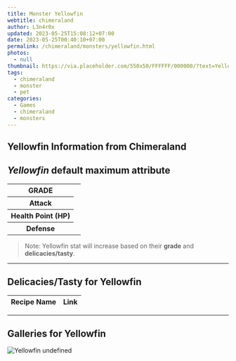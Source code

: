 ```yaml
---
title: Monster Yellowfin
webtitle: chimeraland
author: L3n4r0x
updated: 2023-05-25T15:08:12+07:00
date: 2023-05-25T00:40:10+07:00
permalink: /chimeraland/monsters/yellowfin.html
photos:
  - null
thumbnail: https://via.placeholder.com/550x50/FFFFFF/000000/?text=Yellowfin
tags:
  - chimeraland
  - monster
  - pet
categories:
  - Games
  - chimeraland
  - monsters
---
```


<link
  rel="stylesheet"
  href="https://rawcdn.githack.com/dimaslanjaka/Web-Manajemen/870a349/css/bootstrap-5-3-0-alpha3-wrapper.css"
/>
<section id="bootstrap-wrapper">
  <div data-bs-theme="dark">
    <h2>Yellowfin Information from Chimeraland</h2>
    <h2 id="attribute"><i>Yellowfin</i> default maximum attribute</h2>
    <div class="row">
      <div class="col mb-2">
        <div class="card">
          <div class="card-body">
            <table>
              <tr>
                <th>GRADE</th>
                <td><br /></td>
              </tr>
              <tr>
                <th>Attack</th>
                <td></td>
              </tr>
              <tr>
                <th>Health Point (HP)</th>
                <td></td>
              </tr>
              <tr>
                <th>Defense</th>
                <td></td>
              </tr>
            </table>
          </div>
        </div>
      </div>
    </div>
    <blockquote>
      Note: Yellowfin stat will increase based on their <b>grade</b> and
      <b>delicacies/tasty</b>.
    </blockquote>
    <hr />
    <h2 id="delicacies">Delicacies/Tasty for Yellowfin</h2>
    <div class="card">
      <div class="card-body">
        <div class="table-responsive">
          <table class="table table-striped">
            <thead>
              <tr>
                <th>Recipe Name</th>
                <th>Link</th>
              </tr>
            </thead>
            <tbody></tbody>
          </table>
        </div>
      </div>
    </div>
    <hr />
    <div id="gallery">
      <h2>Galleries for Yellowfin</h2>
      <div class="row">
        <div class="col-lg-6 col-12">
          <img
            src="https://www.webmanajemen.com/undefined"
            alt="Yellowfin undefined"
          />
        </div>
      </div>
    </div>
  </div>
</section>